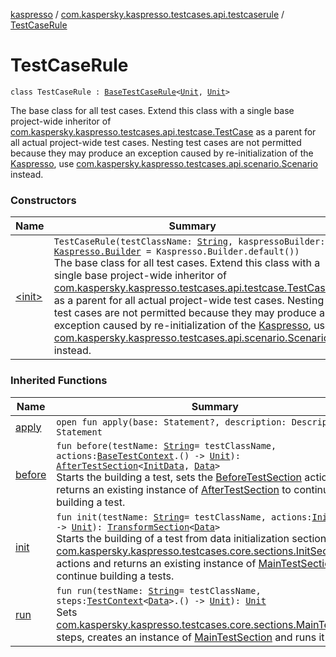 [kaspresso](../../index.md) / [com.kaspersky.kaspresso.testcases.api.testcaserule](../index.md) / [TestCaseRule](./index.md)

# TestCaseRule

`class TestCaseRule : `[`BaseTestCaseRule`](../-base-test-case-rule/index.md)`<`[`Unit`](https://kotlinlang.org/api/latest/jvm/stdlib/kotlin/-unit/index.html)`, `[`Unit`](https://kotlinlang.org/api/latest/jvm/stdlib/kotlin/-unit/index.html)`>`

The base class for all test cases. Extend this class with a single base project-wide inheritor of
[com.kaspersky.kaspresso.testcases.api.testcase.TestCase](../../com.kaspersky.kaspresso.testcases.api.testcase/-test-case/index.md) as a parent for all actual project-wide test cases.
Nesting test cases are not permitted because they may produce an exception caused by re-initialization of the
[Kaspresso](../../com.kaspersky.kaspresso.kaspresso/-kaspresso/index.md), use [com.kaspersky.kaspresso.testcases.api.scenario.Scenario](../../com.kaspersky.kaspresso.testcases.api.scenario/-scenario/index.md) instead.

### Constructors

| Name | Summary |
|---|---|
| [&lt;init&gt;](-init-.md) | `TestCaseRule(testClassName: `[`String`](https://kotlinlang.org/api/latest/jvm/stdlib/kotlin/-string/index.html)`, kaspressoBuilder: `[`Kaspresso.Builder`](../../com.kaspersky.kaspresso.kaspresso/-kaspresso/-builder/index.md)` = Kaspresso.Builder.default())`<br>The base class for all test cases. Extend this class with a single base project-wide inheritor of [com.kaspersky.kaspresso.testcases.api.testcase.TestCase](../../com.kaspersky.kaspresso.testcases.api.testcase/-test-case/index.md) as a parent for all actual project-wide test cases. Nesting test cases are not permitted because they may produce an exception caused by re-initialization of the [Kaspresso](../../com.kaspersky.kaspresso.kaspresso/-kaspresso/index.md), use [com.kaspersky.kaspresso.testcases.api.scenario.Scenario](../../com.kaspersky.kaspresso.testcases.api.scenario/-scenario/index.md) instead. |

### Inherited Functions

| Name | Summary |
|---|---|
| [apply](../-base-test-case-rule/apply.md) | `open fun apply(base: Statement?, description: Description?): Statement` |
| [before](../-base-test-case-rule/before.md) | `fun before(testName: `[`String`](https://kotlinlang.org/api/latest/jvm/stdlib/kotlin/-string/index.html)` = testClassName, actions: `[`BaseTestContext`](../../com.kaspersky.kaspresso.testcases.core.testcontext/-base-test-context.md)`.() -> `[`Unit`](https://kotlinlang.org/api/latest/jvm/stdlib/kotlin/-unit/index.html)`): `[`AfterTestSection`](../../com.kaspersky.kaspresso.testcases.core.sections/-after-test-section/index.md)`<`[`InitData`](../-base-test-case-rule/index.md#InitData)`, `[`Data`](../-base-test-case-rule/index.md#Data)`>`<br>Starts the building a test, sets the [BeforeTestSection](../../com.kaspersky.kaspresso.testcases.core.sections/-before-test-section/index.md) actions and returns an existing instance of [AfterTestSection](../../com.kaspersky.kaspresso.testcases.core.sections/-after-test-section/index.md) to continue building a test. |
| [init](../-base-test-case-rule/init.md) | `fun init(testName: `[`String`](https://kotlinlang.org/api/latest/jvm/stdlib/kotlin/-string/index.html)` = testClassName, actions: `[`InitData`](../-base-test-case-rule/index.md#InitData)`.() -> `[`Unit`](https://kotlinlang.org/api/latest/jvm/stdlib/kotlin/-unit/index.html)`): `[`TransformSection`](../../com.kaspersky.kaspresso.testcases.core.sections/-transform-section/index.md)`<`[`Data`](../-base-test-case-rule/index.md#Data)`>`<br>Starts the building of a test from data initialization section. Sets [com.kaspersky.kaspresso.testcases.core.sections.InitSection](../../com.kaspersky.kaspresso.testcases.core.sections/-init-section/index.md) actions and returns an existing instance of [MainTestSection](../../com.kaspersky.kaspresso.testcases.core.sections/-main-test-section/index.md) to continue building a tests. |
| [run](../-base-test-case-rule/run.md) | `fun run(testName: `[`String`](https://kotlinlang.org/api/latest/jvm/stdlib/kotlin/-string/index.html)` = testClassName, steps: `[`TestContext`](../../com.kaspersky.kaspresso.testcases.core.testcontext/-test-context/index.md)`<`[`Data`](../-base-test-case-rule/index.md#Data)`>.() -> `[`Unit`](https://kotlinlang.org/api/latest/jvm/stdlib/kotlin/-unit/index.html)`): `[`Unit`](https://kotlinlang.org/api/latest/jvm/stdlib/kotlin/-unit/index.html)<br>Sets [com.kaspersky.kaspresso.testcases.core.sections.MainTestSection](../../com.kaspersky.kaspresso.testcases.core.sections/-main-test-section/index.md) steps, creates an instance of [MainTestSection](../../com.kaspersky.kaspresso.testcases.core.sections/-main-test-section/index.md) and runs it |

